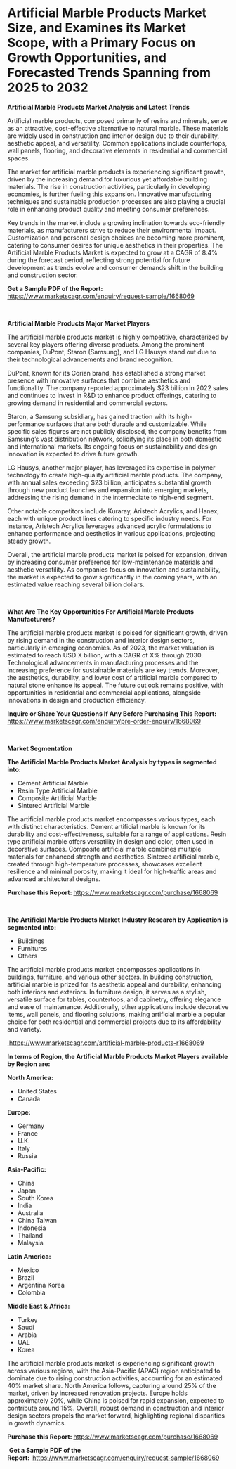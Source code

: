 <p><h1>Artificial Marble Products Market Size, and Examines its Market Scope, with a Primary Focus on Growth Opportunities, and Forecasted Trends Spanning from 2025 to 2032</h1></p><p><strong>Artificial Marble Products Market Analysis and Latest Trends</strong></p>
<p><p>Artificial marble products, composed primarily of resins and minerals, serve as an attractive, cost-effective alternative to natural marble. These materials are widely used in construction and interior design due to their durability, aesthetic appeal, and versatility. Common applications include countertops, wall panels, flooring, and decorative elements in residential and commercial spaces.</p><p>The market for artificial marble products is experiencing significant growth, driven by the increasing demand for luxurious yet affordable building materials. The rise in construction activities, particularly in developing economies, is further fueling this expansion. Innovative manufacturing techniques and sustainable production processes are also playing a crucial role in enhancing product quality and meeting consumer preferences.</p><p>Key trends in the market include a growing inclination towards eco-friendly materials, as manufacturers strive to reduce their environmental impact. Customization and personal design choices are becoming more prominent, catering to consumer desires for unique aesthetics in their properties. The Artificial Marble Products Market is expected to grow at a CAGR of 8.4% during the forecast period, reflecting strong potential for future development as trends evolve and consumer demands shift in the building and construction sector.</p></p>
<p><strong>Get a Sample PDF of the Report:&nbsp;</strong> <a href="https://www.marketscagr.com/enquiry/request-sample/1668069?utm_campaign=1126&utm_medium=2&utm_source=Github&utm_content=ia&utm_term=17042025&utm_id=artificial-marble-products">https://www.marketscagr.com/enquiry/request-sample/1668069</a></p>
<p>&nbsp;</p>
<p><strong>Artificial Marble Products Major Market Players</strong></p>
<p><p>The artificial marble products market is highly competitive, characterized by several key players offering diverse products. Among the prominent companies, DuPont, Staron (Samsung), and LG Hausys stand out due to their technological advancements and brand recognition. </p><p>DuPont, known for its Corian brand, has established a strong market presence with innovative surfaces that combine aesthetics and functionality. The company reported approximately $23 billion in 2022 sales and continues to invest in R&D to enhance product offerings, catering to growing demand in residential and commercial sectors.</p><p>Staron, a Samsung subsidiary, has gained traction with its high-performance surfaces that are both durable and customizable. While specific sales figures are not publicly disclosed, the company benefits from Samsung’s vast distribution network, solidifying its place in both domestic and international markets. Its ongoing focus on sustainability and design innovation is expected to drive future growth.</p><p>LG Hausys, another major player, has leveraged its expertise in polymer technology to create high-quality artificial marble products. The company, with annual sales exceeding $23 billion, anticipates substantial growth through new product launches and expansion into emerging markets, addressing the rising demand in the intermediate to high-end segment.</p><p>Other notable competitors include Kuraray, Aristech Acrylics, and Hanex, each with unique product lines catering to specific industry needs. For instance, Aristech Acrylics leverages advanced acrylic formulations to enhance performance and aesthetics in various applications, projecting steady growth.</p><p>Overall, the artificial marble products market is poised for expansion, driven by increasing consumer preference for low-maintenance materials and aesthetic versatility. As companies focus on innovation and sustainability, the market is expected to grow significantly in the coming years, with an estimated value reaching several billion dollars.</p></p>
<p>&nbsp;</p>
<p><strong>What Are The Key Opportunities For Artificial Marble Products Manufacturers?</strong></p>
<p><p>The artificial marble products market is poised for significant growth, driven by rising demand in the construction and interior design sectors, particularly in emerging economies. As of 2023, the market valuation is estimated to reach USD X billion, with a CAGR of X% through 2030. Technological advancements in manufacturing processes and the increasing preference for sustainable materials are key trends. Moreover, the aesthetics, durability, and lower cost of artificial marble compared to natural stone enhance its appeal. The future outlook remains positive, with opportunities in residential and commercial applications, alongside innovations in design and production efficiency.</p></p>
<p><strong>Inquire or Share Your Questions If Any Before Purchasing This Report:</strong> <a href="https://www.marketscagr.com/enquiry/pre-order-enquiry/1668069?utm_campaign=1126&utm_medium=2&utm_source=Github&utm_content=ia&utm_term=17042025&utm_id=artificial-marble-products">https://www.marketscagr.com/enquiry/pre-order-enquiry/1668069</a></p>
<p>&nbsp;</p>
<p><strong>Market Segmentation</strong></p>
<p><strong>The Artificial Marble Products Market Analysis by types is segmented into:</strong></p>
<p><ul><li>Cement Artificial Marble</li><li>Resin Type Artificial Marble</li><li>Composite Artificial Marble</li><li>Sintered Artificial Marble</li></ul></p>
<p><p>The artificial marble products market encompasses various types, each with distinct characteristics. Cement artificial marble is known for its durability and cost-effectiveness, suitable for a range of applications. Resin type artificial marble offers versatility in design and color, often used in decorative surfaces. Composite artificial marble combines multiple materials for enhanced strength and aesthetics. Sintered artificial marble, created through high-temperature processes, showcases excellent resilience and minimal porosity, making it ideal for high-traffic areas and advanced architectural designs.</p></p>
<p><strong>Purchase this Report:&nbsp;</strong><a href="https://www.marketscagr.com/purchase/1668069?utm_campaign=1126&utm_medium=2&utm_source=Github&utm_content=ia&utm_term=17042025&utm_id=artificial-marble-products">https://www.marketscagr.com/purchase/1668069</a></p>
<p>&nbsp;</p>
<p><strong>The Artificial Marble Products Market Industry Research by Application is segmented into:</strong></p>
<p><ul><li>Buildings</li><li>Furnitures</li><li>Others</li></ul></p>
<p><p>The artificial marble products market encompasses applications in buildings, furniture, and various other sectors. In building construction, artificial marble is prized for its aesthetic appeal and durability, enhancing both interiors and exteriors. In furniture design, it serves as a stylish, versatile surface for tables, countertops, and cabinetry, offering elegance and ease of maintenance. Additionally, other applications include decorative items, wall panels, and flooring solutions, making artificial marble a popular choice for both residential and commercial projects due to its affordability and variety.</p></p>
<p><a href="https://www.marketscagr.com/artificial-marble-products-r1668069?utm_campaign=1126&utm_medium=2&utm_source=Github&utm_content=ia&utm_term=17042025&utm_id=artificial-marble-products">&nbsp;https://www.marketscagr.com/artificial-marble-products-r1668069</a></p>
<p><strong>In terms of Region, the Artificial Marble Products Market Players available by Region are:</strong></p>
<p>
    <p> <strong> North America: </strong>
        <ul>
            <li>United States</li>
            <li>Canada</li>
        </ul>
        </p> 
    <p> <strong> Europe: </strong>
        <ul>
            <li>Germany</li>
            <li>France</li>
            <li>U.K.</li>
            <li>Italy</li>
            <li>Russia</li>
        </ul>
        </p> 
    <p> <strong> Asia-Pacific: </strong>
        <ul>
            <li>China</li>
            <li>Japan</li>
            <li>South Korea</li>
            <li>India</li>
            <li>Australia</li>
            <li>China Taiwan</li>
            <li>Indonesia</li>
            <li>Thailand</li>
            <li>Malaysia</li>
        </ul>
        </p> 
    <p> <strong> Latin America: </strong>
        <ul>
            <li>Mexico</li>
            <li>Brazil</li>
            <li>Argentina Korea</li>
            <li>Colombia</li>
        </ul>
        </p> 
    <p> <strong> Middle East & Africa: </strong>
        <ul>
            <li>Turkey</li>
            <li>Saudi</li>
            <li>Arabia</li>
            <li>UAE</li>
            <li>Korea</li>
        </ul>
    </p>
    </p>
<p><p>The artificial marble products market is experiencing significant growth across various regions, with the Asia-Pacific (APAC) region anticipated to dominate due to rising construction activities, accounting for an estimated 40% market share. North America follows, capturing around 25% of the market, driven by increased renovation projects. Europe holds approximately 20%, while China is poised for rapid expansion, expected to contribute around 15%. Overall, robust demand in construction and interior design sectors propels the market forward, highlighting regional disparities in growth dynamics.</p></p>
<p><strong>Purchase this Report: </strong><a href="https://www.marketscagr.com/purchase/1668069?utm_campaign=1126&utm_medium=2&utm_source=Github&utm_content=ia&utm_term=17042025&utm_id=artificial-marble-products">https://www.marketscagr.com/purchase/1668069</a></p>
<p>&nbsp;<strong>Get a Sample PDF of the Report:&nbsp;&nbsp;</strong><a href="https://www.marketscagr.com/enquiry/request-sample/1668069?utm_campaign=1126&utm_medium=2&utm_source=Github&utm_content=ia&utm_term=17042025&utm_id=artificial-marble-products">https://www.marketscagr.com/enquiry/request-sample/1668069</a></p>
<p><strong></strong></p>
<p><p></p><p></p><p></p></p>